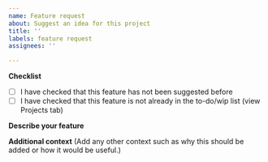 ```yaml
---
name: Feature request
about: Suggest an idea for this project
title: ''
labels: feature request
assignees: ''

---
```


**Checklist**
- [ ] I have checked that this feature has not been suggested before
- [ ] I have checked that this feature is not already in the to-do/wip list (view Projects tab)

**Describe your feature**

**Additional context** (Add any other context such as why this should be added or how it would be useful.)
